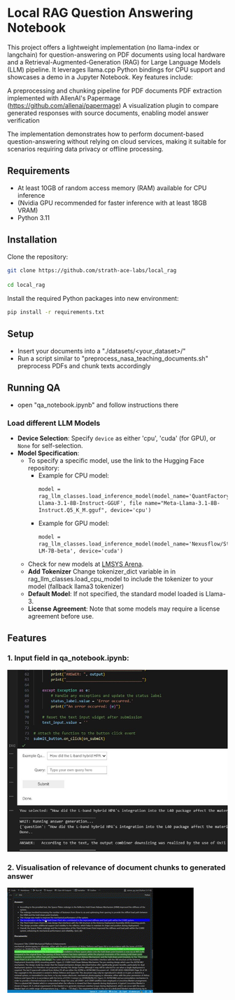 # Local RAG Question Answering Notebook

This project offers a lightweight implementation (no llama-index or langchain) for question-answering on PDF documents using local hardware and a Retrieval-Augmented-Generation (RAG) for Large Language Models (LLM) pipeline. It leverages llama.cpp Python bindings for CPU support and showcases a demo in a Jupyter Notebook. Key features include:

A preprocessing and chunking pipeline for PDF documents
PDF extraction implemented with AllenAI's Papermage (https://github.com/allenai/papermage) 
A visualization plugin to compare generated responses with source documents, enabling model answer verification

The implementation demonstrates how to perform document-based question-answering without relying on cloud services, making it suitable for scenarios requiring data privacy or offline processing.

## Requirements

- At least 10GB of random access memory (RAM) available for CPU inference
- (Nvidia GPU recommended for faster inference with at least 18GB VRAM)
- Python 3.11 

## Installation

Clone the repository:

```sh
git clone https://github.com/strath-ace-labs/local_rag

cd local_rag
```

Install the required Python packages into new environment:

```sh
pip install -r requirements.txt
```

## Setup

- Insert your documents into a "./datasets/<your_dataset>/"
- Run a script similar to "preprocess_nasa_teaching_documents.sh" preprocess PDFs and chunk texts accordingly

## Running QA 

- open "qa_notebook.ipynb" and follow instructions there

### Load different LLM Models

- **Device Selection**: Specify `device` as either 'cpu', 'cuda' (for GPU), or `None` for self-selection.
- **Model Specification**: 
  - To specify a specific model, use the link to the Hugging Face repository:
    - Example for CPU model: 
      ```
      model = rag_llm_classes.load_inference_model(model_name='QuantFactory/Meta-Llama-3.1-8B-Instruct-GGUF', file name="Meta-Llama-3.1-8B-Instruct.Q5_K_M.gguf", device='cpu')
      ```
    - Example for GPU model:
      ```
      model = rag_llm_classes.load_inference_model(model_name='Nexusflow/Starling-LM-7B-beta', device='cuda')
      ```
  - Check for new models at [LMSYS Arena](https://arena.lmsys.org/).
  - **Add Tokenizer** Change tokenizer_dict variable in in rag_llm_classes.load_cpu_model to include the tokenizer to your model (fallback llama3 tokenizer)
  - **Default Model**: If not specified, the standard model loaded is Llama-3.
  - **License Agreement**: Note that some models may require a license agreement before use.

## Features 

### 1. Input field in qa_notebook.ipynb:

![Screenshot](qa_notebook_widget.png)

### 2. Visualisation of relevance of document chunks to generated answer

![Visualisation of relevance of document chunks to generated answer](validation_visualisation.gif)
